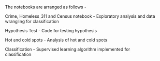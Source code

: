 The notebooks are arranged as follows -

Crime, Homeless_311 and Census notebook - Exploratory analysis and data wrangling for classification 

Hypothesis Test - Code for testing hypothesis

Hot and cold spots - Analysis of hot and cold spots

Classification - Supervised learning algorithm implemented for classification

